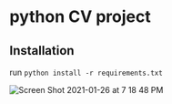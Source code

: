 # python CV project

## Installation
run `python install -r requirements.txt`

![Screen Shot 2021-01-26 at 7 18 48 PM](https://user-images.githubusercontent.com/19435063/105937990-83f96b00-600b-11eb-9c66-06437f0b752f.png)

